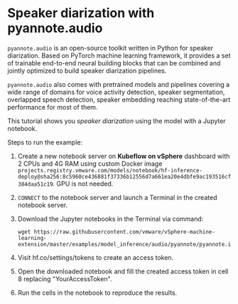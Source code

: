 # Speaker diarization with pyannote.audio

`pyannote.audio` is an open-source toolkit written in Python for speaker diarization. Based on PyTorch machine learning framework, it provides a set of trainable end-to-end neural building blocks that can be combined and jointly optimized to build speaker diarization pipelines.

`pyannote.audio` also comes with pretrained models and pipelines covering a wide range of domains for voice activity detection, speaker segmentation, overlapped speech detection, speaker embedding reaching state-of-the-art performance for most of them. 


This tutorial shows you *speaker diarization* using the model with a Jupyter notebook.

Steps to run the example:

1. Create a new notebook server on **Kubeflow on vSphere** dashboard with 2 CPUs and 4G RAM using custom Docker image `projects.registry.vmware.com/models/notebook/hf-inference-deploy@sha256:8c5960ce436881f37336b12556d7a661ea20e4dbfe9ac193516cf384daa51c19`. GPU is not needed.

2. `CONNECT` to the notebook server and launch a Terminal in the created notebook server.

3. Download the Jupyter notebooks in the Terminal via command: 

   ```shell
   wget https://raw.githubusercontent.com/vmware/vSphere-machine-learning-extension/master/examples/model_inference/audio/pyannote/pyannote.ipynb
   ```

4. Visit hf.co/settings/tokens to create an access token.

5. Open the downloaded notebook and fill the created access token in cell 8 replacing "YourAccessToken".

6. Run the cells in the notebook to reproduce the results. 
